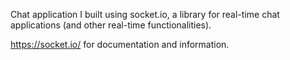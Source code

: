 Chat application I built using socket.io, a library for real-time chat applications (and other real-time functionalities).

https://socket.io/ for documentation and information.
